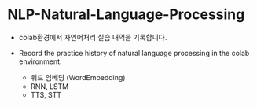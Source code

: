 # NLP-Natural-Language-Processing
- colab환경에서 자연어처리 실습 내역을 기록합니다.
- Record the practice history of natural language processing in the colab environment.


  - 워드 임베딩 (WordEmbedding)
  - RNN, LSTM
  - TTS, STT
